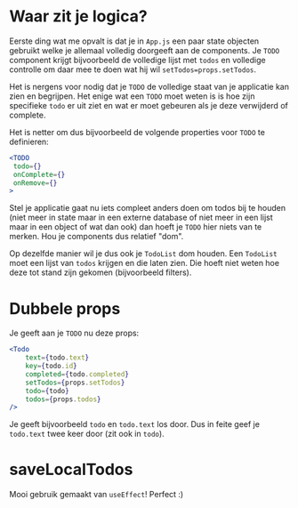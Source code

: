 # Waar zit je logica? 
Eerste ding wat me opvalt is dat je in `App.js` een paar state objecten gebruikt welke je allemaal volledig doorgeeft aan de components.
Je `TODO` component krijgt bijvoorbeeld de volledige lijst met `todos` en volledige controlle om daar mee te doen wat hij wil `setTodos=props.setTodos`.

Het is nergens voor nodig dat je `TODO` de volledige staat van je applicatie kan zien en begrijpen. 
Het enige wat een `TODO` moet weten is is hoe zijn specifieke `todo` er uit ziet en wat er moet gebeuren als je deze verwijderd of complete.

Het is netter om dus bijvoorbeeld de volgende properties voor `TODO` te definieren:
```jsx
<TODO 
 todo={}
 onComplete={}
 onRemove={}
>
```

Stel je applicatie gaat nu iets compleet anders doen om todos bij te houden (niet meer in state maar in een externe database of niet meer in een lijst maar in een object of wat dan ook)
dan hoeft je `TODO` hier niets van te merken. Hou je components dus relatief "dom".

Op dezelfde manier wil je dus ook je `TodoList` dom houden. Een `TodoList` moet een lijst van `todos` krijgen en die laten zien.
Die hoeft niet weten hoe deze tot stand zijn gekomen (bijvoorbeeld filters). 



# Dubbele props
Je geeft aan je `TODO` nu deze props:
```jsx
<Todo
    text={todo.text}
    key={todo.id}
    completed={todo.completed}
    setTodos={props.setTodos}
    todo={todo}
    todos={props.todos}
/>
```
Je geeft bijvoorbeeld `todo` en `todo.text` los door. Dus in feite geef je `todo.text` twee keer door (zit ook in `todo`).

# saveLocalTodos
Mooi gebruik gemaakt van `useEffect`! Perfect :)
